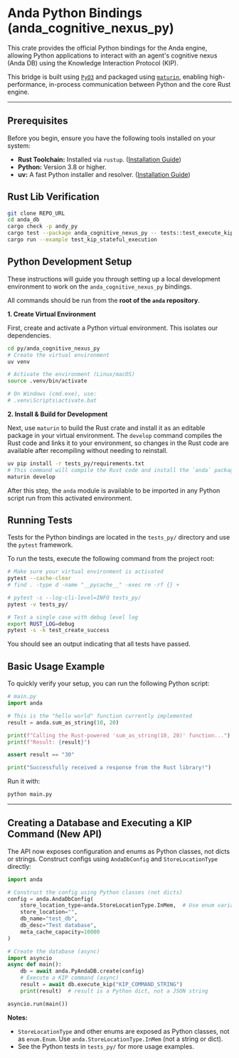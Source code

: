 # Anda Python Bindings (anda_cognitive_nexus_py)

This crate provides the official Python bindings for the Anda engine, allowing Python applications to interact with an agent's cognitive nexus (Anda DB) using the Knowledge Interaction Protocol (KIP).

This bridge is built using [`PyO3`](https://pyo3.rs/) and packaged using [`maturin`](https://www.maturin.rs/), enabling high-performance, in-process communication between Python and the core Rust engine.

---

## Prerequisites

Before you begin, ensure you have the following tools installed on your system:

-   **Rust Toolchain:** Installed via `rustup`. ([Installation Guide](https://www.rust-lang.org/tools/install))
-   **Python:** Version 3.8 or higher.
-   **uv:** A fast Python installer and resolver. ([Installation Guide](https://github.com/astral-sh/uv))

## Rust Lib Verification
```bash
git clone REPO_URL
cd anda_db
cargo check -p andy_py
cargo test --package anda_cognitive_nexus_py -- tests::test_execute_kip_in_mem --show-output
cargo run --example test_kip_stateful_execution
```

## Python Development Setup

These instructions will guide you through setting up a local development environment to work on the `anda_cognitive_nexus_py` bindings.

All commands should be run from the **root of the `anda` repository**.

**1. Create Virtual Environment**

First, create and activate a Python virtual environment. This isolates our dependencies.

```bash
cd py/anda_cognitive_nexus_py
# Create the virtual environment
uv venv

# Activate the environment (Linux/macOS)
source .venv/bin/activate

# On Windows (cmd.exe), use:
# .venv\Scripts\activate.bat
```

**2. Install & Build for Development**

Next, use `maturin` to build the Rust crate and install it as an editable package in your virtual environment. The `develop` command compiles the Rust code and links it to your environment, so changes in the Rust code are available after recompiling without needing to reinstall.

```bash
uv pip install -r tests_py/requirements.txt
# This command will compile the Rust code and install the `anda` package
maturin develop
```

After this step, the `anda` module is available to be imported in any Python script run from this activated environment.

## Running Tests

Tests for the Python bindings are located in the `tests_py/` directory and use the `pytest` framework.

To run the tests, execute the following command from the project root:

```bash
# Make sure your virtual environment is activated
pytest --cache-clear
# find . -type d -name "__pycache__" -exec rm -rf {} +

# pytest -s --log-cli-level=INFO tests_py/
pytest -v tests_py/

# Test a single case with debug level log
export RUST_LOG=debug
pytest -s -k test_create_success
```

You should see an output indicating that all tests have passed.

## Basic Usage Example

To quickly verify your setup, you can run the following Python script:

```python
# main.py
import anda

# This is the "hello world" function currently implemented
result = anda.sum_as_string(10, 20)

print(f"Calling the Rust-powered 'sum_as_string(10, 20)' function...")
print(f"Result: {result}")

assert result == "30"

print("Successfully received a response from the Rust library!")
```

Run it with:

```bash
python main.py
```

---

## Creating a Database and Executing a KIP Command (New API)

The API now exposes configuration and enums as Python classes, not dicts or strings. Construct configs using `AndaDbConfig` and `StoreLocationType` directly:

```python
import anda

# Construct the config using Python classes (not dicts)
config = anda.AndaDbConfig(
	store_location_type=anda.StoreLocationType.InMem,  # Use enum variant as a class attribute
	store_location="",
	db_name="test_db",
	db_desc="Test database",
	meta_cache_capacity=10000
)

# Create the database (async)
import asyncio
async def main():
	db = await anda.PyAndaDB.create(config)
	# Execute a KIP command (async)
	result = await db.execute_kip("KIP_COMMAND_STRING")
	print(result)  # result is a Python dict, not a JSON string

asyncio.run(main())
```

**Notes:**
- `StoreLocationType` and other enums are exposed as Python classes, not as `enum.Enum`. Use `anda.StoreLocationType.InMem` (not a string or dict).
- See the Python tests in `tests_py/` for more usage examples.
